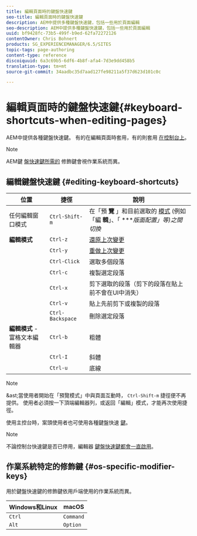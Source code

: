 ```yaml
---
title: 編輯頁面時的鍵盤快速鍵
seo-title: 編輯頁面時的鍵盤快速鍵
description: AEM中提供多種鍵盤快速鍵，包括一些用於頁面編輯
seo-description: AEM中提供多種鍵盤快速鍵，包括一些用於頁面編輯
uuid: bf9428fc-73b5-499f-b9ed-62fa72272126
contentOwner: Chris Bohnert
products: SG_EXPERIENCEMANAGER/6.5/SITES
topic-tags: page-authoring
content-type: reference
discoiquuid: 6a3c69b5-6df6-4b8f-afa4-7d3e9dd458b5
translation-type: tm+mt
source-git-commit: 34aadbc35d7aad127fe98211a5f37d623d101c0c

---
```



# 編輯頁面時的鍵盤快速鍵{#keyboard-shortcuts-when-editing-pages}

AEM中提供各種鍵盤快速鍵。 有的在編輯頁面時套用，有的則套用 [在控制台上](/help/sites-authoring/keyboard-shortcuts.md)。

>[!NOTE]
>
>AEM鍵 [盤快速鍵所需的](/help/sites-authoring/page-authoring-keyboard-shortcuts.md#os-specific-modifier-keys) 修飾鍵會視作業系統而異。

## 編輯鍵盤快速鍵 {#editing-keyboard-shortcuts}

| 位置 | 捷徑 | 說明 |
|---|---|---|
| 任何編輯窗口模式 | `Ctrl-Shift-m` | 在「預 **覽** 」和目前選取的 [模式](/help/sites-authoring/author-environment-tools.md#page-modes)</a> (例如「編 **輯**」、「 ****&#x200B;版面配置」等)之間切換* |
| **編輯模式** | `Ctrl-z` | [還原上次變更](/help/sites-authoring/editing-content.md#undoing-and-redoing-page-edits) |
|  | `Ctrl-y` | [重做上次變更](/help/sites-authoring/editing-content.md#undoing-and-redoing-page-edits) |
|  | `Ctrl-Click` | 選取多個段落 |
|  | `Ctrl-c` | 複製選定段落 |
|  | `Ctrl-x` | 剪下選取的段落（剪下的段落在貼上前不會在UI中消失） |
|  | `Ctrl-v` | 貼上先前剪下或複製的段落 |
|  | `Ctrl-Backspace` | 刪除選定段落 |
| **編輯模式** -富格文本編輯器 | `Ctrl-b` | 粗體 |
|  | `Ctrl-I` | 斜體 |
|  | `Ctrl-u` | 底線 |

>[!NOTE]
>
>&amp;ast;當使用者開始在「預覽模式」中與頁面互動時， `Ctrl-Shift-m` 捷徑便不再提供。 使用者必須按一下頂端編輯器列，或返回「編輯」模式，才能再次使用捷徑。

使用主控台時，案頭使用者也可使用各種鍵盤快速 [鍵](/help/sites-authoring/keyboard-shortcuts.md)。

>[!NOTE]
>
>不論控制台快速鍵是否已停用，編輯器 [鍵盤快速鍵都會一直啟用](/help/sites-authoring/keyboard-shortcuts.md#deactivating-keyboard-shortcuts)。

## 作業系統特定的修飾鍵 {#os-specific-modifier-keys}

用於鍵盤快速鍵的修飾鍵依用戶端使用的作業系統而異。

| Windows和Linux | macOS |
|---|---|
| `Ctrl` | `Command` |
| `Alt` | `Option` |
